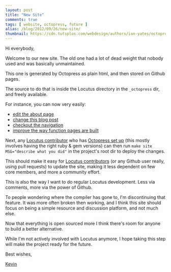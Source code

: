 ```yaml
---
layout: post
title: "New Site"
comments: true
tags: [ website, octopress, future ]
alias: /blog/2012/09/26/new-site/
thumbnail: https://cdn.tutsplus.com/webdesign/authors/ian-yates/octopress-header.png
---
```


Hi everybody,

Welcome to our new site.
The old one had a lot of dead weight that nobody used and was basically unmaintained.

This one is generated by Octopress as plain html, and then stored on Github pages.

The source to do that is inside the Locutus directory in the `_octopress` dir,
and freely available.

For instance, you can now very easily:

 - [edit the about page](https://github.com/locutusjs/locutus/edit/main/_octopress/source/about/index.markdown)
 - [change this blog post](https://github.com/locutusjs/locutus/edit/main/_octopress/source/_posts/2012-09-26-new-site.markdown)
 - [checkout the navigation](https://github.com/locutusjs/locutus/blob/main/_octopress/source/_includes/custom/navigation.html)
 - [improve the way function pages are built](https://github.com/locutusjs/locutus/blob/main/_octopress/Rakefile#L30)

Next, any [Locutus contributor](https://github.com/locutusjs/locutus/graphs/contributors)
who has [Octopress set up](https://kvz.io/blog/2012/09/25/blog-with-octopress/)
(this mostly involves having the right ruby & gem versions) can then run
`make site MSG="describe what you did"` in the
project's root dir to deploy the changes.

This should make it easy for [Locutus contributors](https://github.com/locutusjs/locutus/graphs/contributors)
(or any Github user really, using pull requests)
to update the site, making it less dependent on few core members, and more a
community effort.

This is also the way I want to do regular Locutus development. Less via comments,
more via the power of Github.

To people wondering where the compiler has gone to, I'm discontinuing that feature.
It was more often broken then working, and I think this site should focus on
being a simple resource and discussion platform, and not much else.

Now that everything is open sourced more I think there's room for anyone to build
a better alternative.

While I'm not actively involved with Locutus anymore, I hope taking this step will
make the project ready for the future.


Best wishes,

[Kevin](https://twitter.com/kvz)
